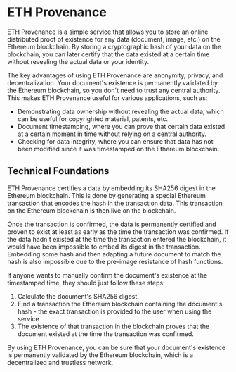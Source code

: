 # ETH Provenance
ETH Provenance is a simple service that allows you to store an online distributed proof of existence for any data (document, image, etc.) on the Ethereum blockchain. By storing a cryptographic hash of your data on the blockchain, you can later certify that the data existed at a certain time without revealing the actual data or your identity.

The key advantages of using ETH Provenance are anonymity, privacy, and decentralization. Your document's existence is permanently validated by the Ethereum blockchain, so you don't need to trust any central authority. This makes ETH Provenance useful for various applications, such as:

  * Demonstrating data ownership without revealing the actual data, which can be useful for copyrighted material, patents, etc.
  * Document timestamping, where you can prove that certain data existed at a certain moment in time without relying on a central authority.
  * Checking for data integrity, where you can ensure that data has not been modified since it was timestamped on the Ethereum blockchain.

## Technical Foundations
ETH Provenance certifies a data by embedding its SHA256 digest in the Ethereum blockchain. This is done by generating a special Ethereum transaction that encodes the hash in the transaction data. This transaction on the Ethereum blockchain is then live on the blockchain.

Once the transaction is confirmed, the data is permanently certified and proven to exist at least as early as the time the transaction was confirmed. If the data hadn't existed at the time the transaction entered the blockchain, it would have been impossible to embed its digest in the transaction. Embedding some hash and then adapting a future document to match the hash is also impossible due to the pre-image resistance of hash functions.

If anyone wants to manually confirm the document's existence at the timestamped time, they should just follow these steps:

  1. Calculate the document's SHA256 digest.
  2. Find a transaction the Ethereum blockchain containing the document's hash - the exact transaction is provided to the user when using the service
  3. The existence of that transaction in the blockchain proves that the document existed at the time the transaction was confirmed.

By using ETH Provenance, you can be sure that your document's existence is permanently validated by the Ethereum blockchain, which is a decentralized and trustless network.
